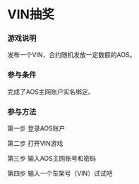 # VIN抽奖

### 游戏说明

发布一个VIN，合约随机发放一定数额的AOS。

### 参与条件

完成了AOS主网账户实名绑定。

### 参与方法

第一步 登录AOS账户

第二步 打开VIN游戏

第三步 输入AOS主网账号和密码

第四步 输入一个车架号（VIN）试试吧





